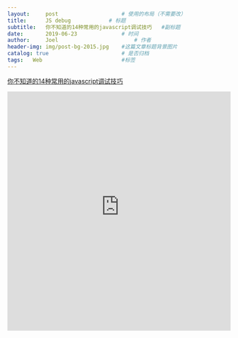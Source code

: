 ```yaml
---
layout:     post   				    # 使用的布局（不需要改）
title:      JS debug			# 标题
subtitle:   你不知道的14种常用的javascript调试技巧   #副标题
date:       2019-06-23 				# 时间
author:     Joel 						# 作者
header-img: img/post-bg-2015.jpg 	#这篇文章标题背景图片
catalog: true 						# 是否归档
tags:	Web							#标签
---
```

<a href="https://mp.weixin.qq.com/s?__biz=MzAwODcwODYwMw==&mid=2247484081&idx=1&sn=9163728bec03e21e05801f2e795ca0e8&chksm=9b6b8a25ac1c0333dcfeee187e80e7e419b5d84ee3a6d690462349bee8380c20ac68a2b30944&mpshare=1&scene=1&srcid=1129TBHIGOYY8JBxN67hOIq5&pass_ticket=tB08wSX9ENKcHH%2BbxYTJ8vLvzOyEuZ4v%2FmSF8VnlR69XQGlEHrBPX23zOl6VwBg1#rd">你不知道的14种常用的javascript调试技巧</a>

<embed width="100%" height="540px" name="plugin" id="plugin" src="https://raw.githubusercontent.com/JoelPub/joelpub.github.io/master/img/blog/K.pdf" type="application/pdf" internalinstanceid="9">
